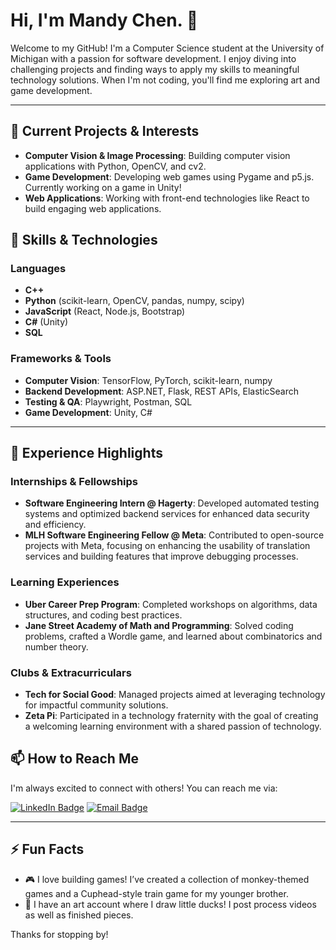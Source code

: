 # Hi, I'm Mandy Chen. 👋

Welcome to my GitHub! I'm a Computer Science student at the University of Michigan with a passion for software development. I enjoy diving into challenging projects and finding ways to apply my skills to meaningful technology solutions. When I'm not coding, you'll find me exploring art and game development.

---

## 👾 Current Projects & Interests
- **Computer Vision & Image Processing**: Building computer vision applications with Python, OpenCV, and cv2.
- **Game Development**: Developing web games using Pygame and p5.js. Currently working on a game in Unity!
- **Web Applications**: Working with front-end technologies like React to build engaging web applications.

## 🌱 Skills & Technologies
### Languages
- **C++**  
- **Python** (scikit-learn, OpenCV, pandas, numpy, scipy)
- **JavaScript** (React, Node.js, Bootstrap)
- **C#** (Unity)
- **SQL**

### Frameworks & Tools
- **Computer Vision**: TensorFlow, PyTorch, scikit-learn, numpy
- **Backend Development**: ASP.NET, Flask, REST APIs, ElasticSearch
- **Testing & QA**: Playwright, Postman, SQL
- **Game Development**: Unity, C#

---

## 🚀 Experience Highlights
### Internships & Fellowships
- **Software Engineering Intern @ Hagerty**: Developed automated testing systems and optimized backend services for enhanced data security and efficiency.
- **MLH Software Engineering Fellow @ Meta**: Contributed to open-source projects with Meta, focusing on enhancing the usability of translation services and building features that improve debugging processes.

### Learning Experiences
- **Uber Career Prep Program**: Completed workshops on algorithms, data structures, and coding best practices.
- **Jane Street Academy of Math and Programming**: Solved coding problems, crafted a Wordle game, and learned about combinatorics and number theory.

### Clubs & Extracurriculars
- **Tech for Social Good**: Managed projects aimed at leveraging technology for impactful community solutions.
- **Zeta Pi**: Participated in a technology fraternity with the goal of creating a welcoming learning environment with a shared passion of technology.

## 📫 How to Reach Me
I'm always excited to connect with others! You can reach me via:  
  
[![LinkedIn Badge](https://img.shields.io/badge/LinkedIn-Connect-blue?style=flat&logo=linkedin)](https://www.linkedin.com/in/mandy-chen06/)
[![Email Badge](https://img.shields.io/badge/Email-Contact%20Me-red?style=flat&logo=gmail)](mailto:mandyschen06@gmail.com)

---

## ⚡ Fun Facts
- 🎮 I love building games! I’ve created a collection of monkey-themed games and a Cuphead-style train game for my younger brother.
- 🐥 I have an art account where I draw little ducks! I post process videos as well as finished pieces.

Thanks for stopping by!

